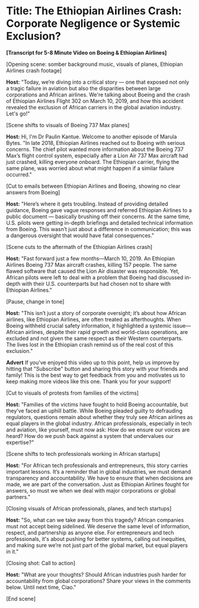 # Title: The Ethiopian Airlines Crash: Corporate Negligence or Systemic Exclusion?

**[Transcript for 5-8 Minute Video on Boeing & Ethiopian Airlines]**

[Opening scene: somber background music, visuals of planes, Ethiopian Airlines crash footage]

**Host:**
"Today, we’re diving into a critical story — one that exposed not only a tragic failure in aviation but also the disparities between large corporations and African airlines. We're talking about Boeing and the crash of Ethiopian Airlines Flight 302 on March 10, 2019, and how this accident revealed the exclusion of African carriers in the global aviation industry. Let's go!"

[Scene shifts to visuals of Boeing 737 Max planes]

**Host:**
Hi, I'm Dr Paulin Kantue. Welcome to another episode of Marula Bytes. "In late 2018, Ethiopian Airlines reached out to Boeing with serious concerns. The chief pilot wanted more information about the Boeing 737 Max’s flight control system, especially after a Lion Air 737 Max aircraft had just crashed, killing everyone onboard. The Ethiopian carrier, flying the same plane, was worried about what might happen if a similar failure occurred."

[Cut to emails between Ethiopian Airlines and Boeing, showing no clear answers from Boeing]

**Host:**
"Here’s where it gets troubling. Instead of providing detailed guidance, Boeing gave vague responses and referred Ethiopian Airlines to a public document — basically brushing off their concerns. At the same time, U.S. pilots were getting in-depth briefings and detailed technical information from Boeing. This wasn’t just about a difference in communication; this was a dangerous oversight that would have fatal consequences."

[Scene cuts to the aftermath of the Ethiopian Airlines crash]

**Host:**
"Fast forward just a few months—March 10, 2019. An Ethiopian Airlines Boeing 737 Max aircraft crashes, killing 157 people. The same flawed software that caused the Lion Air disaster was responsible. Yet, African pilots were left to deal with a problem that Boeing had discussed in-depth with their U.S. counterparts but had chosen not to share with Ethiopian Airlines."

[Pause, change in tone]

**Host:**
"This isn’t just a story of corporate oversight; it’s about how African airlines, like Ethiopian Airlines, are often treated as afterthoughts. When Boeing withheld crucial safety information, it highlighted a systemic issue—African airlines, despite their rapid growth and world-class operations, are excluded and not given the same respect as their Western counterparts. The lives lost in the Ethiopian crash remind us of the real cost of this exclusion."

**Advert**
If you've enjoyed this video up to this point, help us improve by hitting that "Subscribe" button and sharing this story with your friends and family! This is the best way to get feedback from you and motivates us to keep making more videos like this one. Thank you for your support!  

[Cut to visuals of protests from families of the victims]

**Host:**
"Families of the victims have fought to hold Boeing accountable, but they’ve faced an uphill battle. While Boeing pleaded guilty to defrauding regulators, questions remain about whether they truly see African airlines as equal players in the global industry. African professionals, especially in tech and aviation, like yourself, must now ask: How do we ensure our voices are heard? How do we push back against a system that undervalues our expertise?"

[Scene shifts to tech professionals working in African startups]

**Host:**
"For African tech professionals and entrepreneurs, this story carries important lessons. It’s a reminder that in global industries, we must demand transparency and accountability. We have to ensure that when decisions are made, we are part of the conversation. Just as Ethiopian Airlines fought for answers, so must we when we deal with major corporations or global partners."

[Closing visuals of African professionals, planes, and tech startups]

**Host:**
"So, what can we take away from this tragedy? African companies must not accept being sidelined. We deserve the same level of information, respect, and partnership as anyone else. For entrepreneurs and tech professionals, it's about pushing for better systems, calling out inequities, and making sure we’re not just part of the global market, but equal players in it."

[Closing shot: Call to action]

**Host:**
"What are your thoughts? Should African industries push harder for accountability from global corporations? Share your views in the comments below. Until next time, Ciao."

[End scene]
